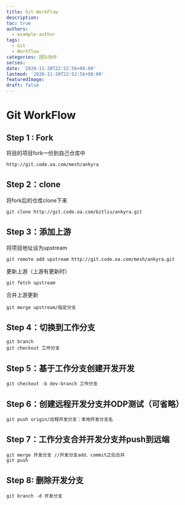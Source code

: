 ```yaml
---
title: Git WorkFlow
description:
toc: true
authors:
  - example-author
tags: 
  - Git
  - Workflow
categories: 团队协作
series:
date: '2020-11-20T22:52:56+08:00'
lastmod: '2020-11-20T22:52:56+08:00'
featuredImage:
draft: false
---
```


# Git WorkFlow

## Step 1 : Fork

将目的项目fork一份到自己仓库中

``` shell
http://git.code.oa.com/mesh/ankyra
```

## Step 2：clone

将fork后的仓库clone下来

``` shell
git clone http://git.code.oa.com/bitliu/ankyra.git
```

## Step 3：添加上游

将项目地址设为upstream

``` shell
git remote add upstream http://git.code.oa.com/mesh/ankyra.git
```

更新上游（上游有更新时）

```shell
git fetch upstream
```

合并上游更新

``` shell
git merge upstream/指定分支
```

## Step 4：切换到工作分支

``` shell
git branch 
git checkout 工作分支
```

## Step 5：基于工作分支创建开发开发

```shell
git checkout -b dev-branch 工作分支
```

## Step 6：创建远程开发分支并ODP测试（可省略）

``` shell
git push origin/远程开发分支：本地开发分支名
```

## Step 7：工作分支合并开发分支并push到远端

```shell
git merge 开发分支 //开发分支add、commit之后合并
git push
```

## Step 8: 删除开发分支

``` shell
git branch -d 开发分支
```

